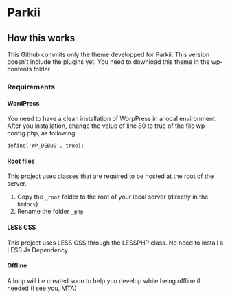 # Parkii

## How this works
This Github commits only the theme developped for Parkii. This version doesn't include the plugins yet. You need to download this theme in the wp-contents folder

### Requirements
#### WordPress
You need to have a clean installation of WorpPress in a local environment. After you installation, change the value of line 80 to true of the file wp-config.php, as following:
```
define('WP_DEBUG', true);
```

#### Root files
This project uses classes that are required to be hosted at the root of the server. 
1. Copy the ```_root``` folder to the root of your local server (directly in the ```htdocs```)
2. Rename the folder ```_php```

#### LESS CSS
This project uses LESS CSS through the LESSPHP class. No need to install a LESS Js Dependency

#### Offline
A loop will be created soon to help you develop while being offline if needed (I see you, MTA)
